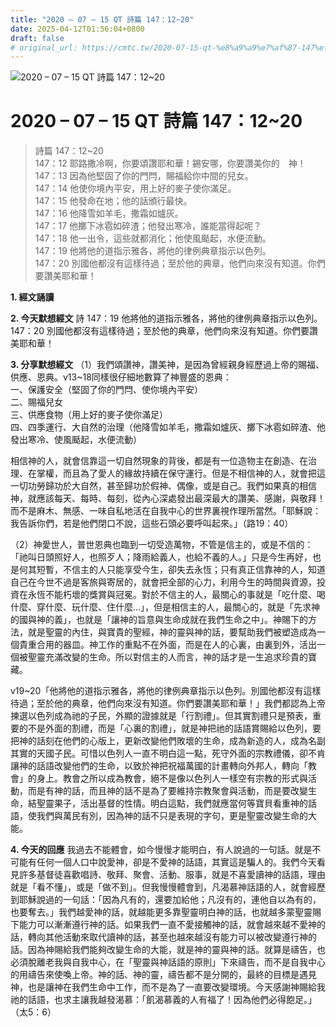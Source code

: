 ```yaml
---
title: "2020 – 07 – 15 QT 詩篇 147：12~20"
date: 2025-04-12T01:56:04+0800
draft: false
# original_url: https://cmtc.tw/2020-07-15-qt-%e8%a9%a9%e7%af%87-147%ef%bc%9a1220
---
```


![2020 – 07 – 15 QT 詩篇 147：12\~20](/images/qt.jpg   "2020 – 07 – 15 QT 詩篇 147：12\~20")

# 2020 – 07 – 15 QT 詩篇 147：12\~20

> 詩篇 147：12\~20  
> 147：12 耶路撒冷啊，你要頌讚耶和華！錫安哪，你要讚美你的　神！  
> 147：13 因為他堅固了你的門閂，賜福給你中間的兒女。  
> 147：14 他使你境內平安，用上好的麥子使你滿足。  
> 147：15 他發命在地；他的話頒行最快。  
> 147：16 他降雪如羊毛，撒霜如爐灰。  
> 147：17 他擲下冰雹如碎渣；他發出寒冷，誰能當得起呢？  
> 147：18 他一出令，這些就都消化；他使風颳起，水便流動。  
> 147：19 他將他的道指示雅各，將他的律例典章指示以色列。  
> 147：20 別國他都沒有這樣待過；至於他的典章，他們向來沒有知道。你們要讚美耶和華！

**1. 經文誦讀**

**2.  今天默想經文**
詩 147：19 他將他的道指示雅各，將他的律例典章指示以色列。  
147：20 別國他都沒有這樣待過；至於他的典章，他們向來沒有知道。你們要讚美耶和華！

**3. 分享默想經文**
（1）我們頌讚神，讚美神，是因為曾經親身經歷過上帝的賜福、供應、恩典。v13\~18同樣很仔細地數算了神豐盛的恩典：  
一、保護安全（堅固了你的門閂、使你境內平安）  
二、賜福兒女  
三、供應食物（用上好的麥子使你滿足）  
四、四季運行、大自然的治理（他降雪如羊毛，撒霜如爐灰、擲下冰雹如碎渣、他發出寒冷、使風颳起，水便流動）

相信神的人，就會信靠這一切自然現象的背後，都是有一位造物主在創造、在治理、在掌權，而且為了愛人的緣故持續在保守運行。但是不相信神的人，就會把這一切功勞歸功於大自然，甚至歸功於假神、偶像，或是自己。我們如果真的相信神，就應該每天、每時、每刻，從內心深處發出最深最大的讚美、感謝，與敬拜！而不是麻木、無感、一味自私地活在自我中心的世界裏視作理所當然。「耶穌說：我告訴你們，若是他們閉口不說，這些石頭必要呼叫起來。」（路19：40）

（2）神愛世人，普世恩典也臨到一切受造萬物，不管是信主的，或是不信的：「祂叫日頭照好人，也照歹人；降雨給義人，也給不義的人。」只是今生再好，也是何其短暫，不信主的人只能享受今生，卻失去永恆；只有真正信靠神的人，知道自己在今世不過是客旅與寄居的，就會把全部的心力，利用今生的時間與資源，投資在永恆不能朽壞的獎賞與冠冕。對於不信主的人，最關心的事就是「吃什麼、喝什麼、穿什麼、玩什麼、住什麼…」，但是相信主的人，最關心的，就是「先求神的國與神的義」，也就是「讓神的旨意與生命成就在我們生命之中」。神賜下的方法，就是聖靈的內住，與寶貴的聖經，神的靈與神的話，要幫助我們被塑造成為一個貴重合用的器皿。神工作的重點不在外面，而是在人的心裏，由裏到外，活出一個被聖靈充滿改變的生命。所以對信主的人而言，神的話才是一生追求珍貴的寶藏。

v19\~20「他將他的道指示雅各，將他的律例典章指示以色列。別國他都沒有這樣待過；至於他的典章，他們向來沒有知道。你們要讚美耶和華！」我們都認為上帝揀選以色列成為祂的子民，外顯的證據就是「行割禮」。但其實割禮只是預表，重要的不是外面的割禮，而是「心裏的割禮」，就是神把祂的話語賞賜給以色列，要把神的話刻在他們的心版上，更新改變他們敗壞的生命，成為新造的人，成為名副其實的天國子民。可惜以色列人一直不明白這一點，死守外面的宗教禮儀，卻不肯讓神的話語改變他們的生命，以致於神把祝福萬國的計畫轉向外邦人，轉向「教會」的身上。教會之所以成為教會，絕不是像以色列人一樣空有宗教的形式與活動，而是有神的話，而且神的話不是為了要維持宗教聚會與活動，而是要改變生命，結聖靈果子，活出基督的性情。明白這點，我們就應當何等寶貝看重神的話語，使我們與萬民有別，因為神的話不只是表現的字句，更是聖靈改變生命的大能。

**4. 今天的回應**
我過去不能體會，如今慢慢才能明白，有人說過的一句話。就是不可能有任何一個人口中說愛神，卻是不愛神的話語，其實這是騙人的。我們今天看見許多基督徒喜歡唱詩、敬拜、聚會、活動、服事，就是不喜愛讀神的話語，理由就是「看不懂」，或是「做不到」。但我慢慢體會到，凡渴慕神話語的人，就會經歷到耶穌說過的一句話：「因為凡有的，還要加給他；凡沒有的，連他自以為有的，也要奪去。」我們越愛神的話，就越能更多靠聖靈明白神的話，也就越多蒙聖靈賜下能力可以漸漸遵行神的話。如果我們一直不愛接觸神的話，就會越來越不愛神的話，轉向其他活動來取代讀神的話，甚至也越來越沒有能力可以被改變遵行神的話。因為神賜給我們能夠改變生命的大能，就是神的靈與神的話。就算是禱告，也必須脫離老我與自我中心，在「聖靈與神話語的原則」下來禱告，而不是自我中心的用禱告來使喚上帝。神的話、神的靈，禱告都不是分開的，最終的目標是遇見神，也是讓神在我們生命中工作，而不是為了一直要改變環境。今天感謝神賜給我祂的話語，也求主讓我越發渴慕：「飢渴慕義的人有福了！因為他們必得飽足。」（太5：6）
